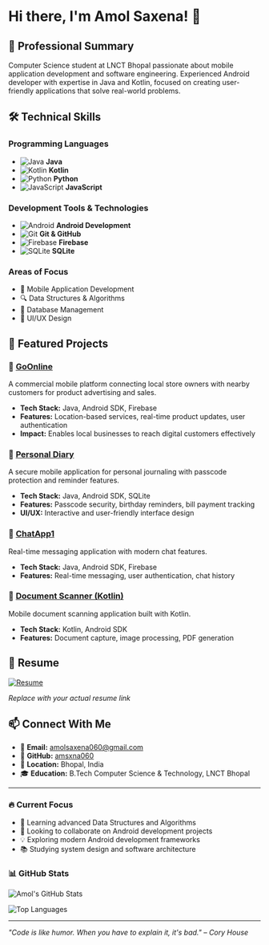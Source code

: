 # Hi there, I'm Amol Saxena! 👋

## 🚀 Professional Summary

Computer Science student at LNCT Bhopal passionate about mobile application development and software engineering. Experienced Android developer with expertise in Java and Kotlin, focused on creating user-friendly applications that solve real-world problems.

## 🛠️ Technical Skills

### Programming Languages
- ![Java](https://img.shields.io/badge/Java-ED8B00?style=flat&logo=java&logoColor=white) **Java**
- ![Kotlin](https://img.shields.io/badge/Kotlin-0095D5?style=flat&logo=kotlin&logoColor=white) **Kotlin**
- ![Python](https://img.shields.io/badge/Python-3776AB?style=flat&logo=python&logoColor=white) **Python**
- ![JavaScript](https://img.shields.io/badge/JavaScript-F7DF1E?style=flat&logo=javascript&logoColor=black) **JavaScript**

### Development Tools & Technologies
- ![Android](https://img.shields.io/badge/Android-3DDC84?style=flat&logo=android&logoColor=white) **Android Development**
- ![Git](https://img.shields.io/badge/Git-F05032?style=flat&logo=git&logoColor=white) **Git & GitHub**
- ![Firebase](https://img.shields.io/badge/Firebase-FFCA28?style=flat&logo=firebase&logoColor=black) **Firebase**
- ![SQLite](https://img.shields.io/badge/SQLite-07405E?style=flat&logo=sqlite&logoColor=white) **SQLite**

### Areas of Focus
- 📱 Mobile Application Development
- 🔍 Data Structures & Algorithms
- 💾 Database Management
- 🎨 UI/UX Design

## 🌟 Featured Projects

### 📱 [GoOnline](https://github.com/amsxna060/GoOnline)
A commercial mobile platform connecting local store owners with nearby customers for product advertising and sales.
- **Tech Stack:** Java, Android SDK, Firebase
- **Features:** Location-based services, real-time product updates, user authentication
- **Impact:** Enables local businesses to reach digital customers effectively

### 📝 [Personal Diary](https://github.com/amsxna060/Personal-Diary)
A secure mobile application for personal journaling with passcode protection and reminder features.
- **Tech Stack:** Java, Android SDK, SQLite
- **Features:** Passcode security, birthday reminders, bill payment tracking
- **UI/UX:** Interactive and user-friendly interface design

### 💬 [ChatApp1](https://github.com/amsxna060/ChatApp1)
Real-time messaging application with modern chat features.
- **Tech Stack:** Java, Android SDK, Firebase
- **Features:** Real-time messaging, user authentication, chat history

### 📄 [Document Scanner (Kotlin)](https://github.com/amsxna060/DocScannerKotlin)
Mobile document scanning application built with Kotlin.
- **Tech Stack:** Kotlin, Android SDK
- **Features:** Document capture, image processing, PDF generation

## 📄 Resume

[![Resume](https://img.shields.io/badge/Resume-View%20PDF-blue?style=for-the-badge&logo=adobe)](placeholder-resume-link)

*Replace with your actual resume link*

## 📫 Connect With Me

- 📧 **Email:** [amolsaxena060@gmail.com](mailto:amolsaxena060@gmail.com)
- 🐙 **GitHub:** [amsxna060](https://github.com/amsxna060)
- 📍 **Location:** Bhopal, India
- 🎓 **Education:** B.Tech Computer Science & Technology, LNCT Bhopal

---

### 🔥 Current Focus
- 🌱 Learning advanced Data Structures and Algorithms
- 👯 Looking to collaborate on Android development projects
- 💡 Exploring modern Android development frameworks
- 📚 Studying system design and software architecture

### 📊 GitHub Stats

![Amol's GitHub Stats](https://github-readme-stats.vercel.app/api?username=amsxna060&show_icons=true&theme=radical)

![Top Languages](https://github-readme-stats.vercel.app/api/top-langs/?username=amsxna060&layout=compact&theme=radical)

---

*"Code is like humor. When you have to explain it, it's bad." – Cory House*
